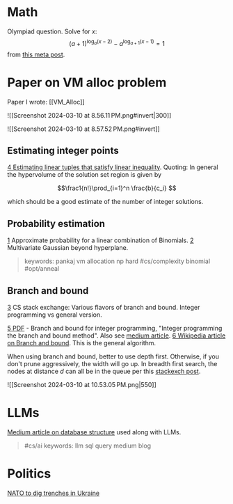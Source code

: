# Math
Olympiad question. Solve for $x$:
$$(a+1)^{\log_a(x-2)}-a^{\log_{a+1}(x-1)}=1$$
from [this meta post](https://math.meta.stackexchange.com/questions/37293/i-am-requesting-the-moderators-to-delete-that-post?cb=1).
# Paper on VM alloc problem
Paper I wrote: [[VM_Alloc]]

![[Screenshot 2024-03-10 at 8.56.11 PM.png#invert|300]]

![[Screenshot 2024-03-10 at 8.57.52 PM.png#invert]]

## Estimating integer points
[4 Estimating linear tuples that satisfy linear inequality](https://math.stackexchange.com/questions/4878197/estimating-the-number-of-integer-tuples-that-satisfy-a-linear-inequality/4878678#4878678).
Quoting:
In general the hypervolume of the solution set region is given by

$$\frac1{n!}\prod_{i=1}^n \frac{b}{c_i} $$

which should be a good estimate of the number of integer solutions.

## Probability estimation
[1](https://math.stackexchange.com/questions/4878096/approximating-the-probability-that-a-linear-combination-of-binomials-will-be-les?noredirect=1#comment10404452_4878096) Approximate probability for a linear combination of Binomials.
[2](https://math.stackexchange.com/questions/4878751/area-of-a-multivariate-gaussian-beyond-a-hyperplane?noredirect=1#comment10404450_4878751) Multivariate Gaussian beyond hyperplane.

> keywords: pankaj vm allocation np hard #cs/complexity binomial #opt/anneal 

## Branch and bound
[3](https://cs.stackexchange.com/questions/167010/regular-branch-and-bound-vs-integer-programming-branch-and-bound) CS stack exchange: Various flavors of branch and bound. Integer programming vs general version.


[5 PDF](http://web.tecnico.ulisboa.pt/mcasquilho/compute/_linpro/TaylorB_module_c.pdf) - Branch and bound for integer programming, "Integer programming the branch and bound method". Also see [medium article](https://medium.com/walmartglobaltech/understanding-branch-and-bound-in-optimization-problems-d8117da0e2c5). 
[6 Wikipedia article on Branch and bound](https://en.wikipedia.org/wiki/Branch_and_bound#:~:text=A%20best%2Dfirst%20branch%20and,and%20its%20descendant%20A*%20search.). This is the general algorithm. 

When using branch and bound, better to use depth first. Otherwise, if you don't prune aggressively, the width will go up. In breadth first search, the nodes at distance $d$ can all be in the queue per this [stackexch post](https://stackoverflow.com/questions/23477856/why-does-a-breadth-first-search-use-more-memory-than-depth-first). 

![[Screenshot 2024-03-10 at 10.53.05 PM.png|550]]

# LLMs
[Medium article on database structure](https://medium.com/ai-in-plain-english/new-research-proves-knowledge-graphs-drastically-improve-accuracy-of-large-language-models-on-0f1dbcc08d61) used along with LLMs.
> #cs/ai keywords: llm sql query medium blog

# Politics
[NATO to dig trenches in Ukraine](https://politics.stackexchange.com/questions/86263/why-dont-nato-troops-and-untrained-volunteers-help-ukraine-prepare-fortified-po/86266?noredirect=1#comment379301_86266)

